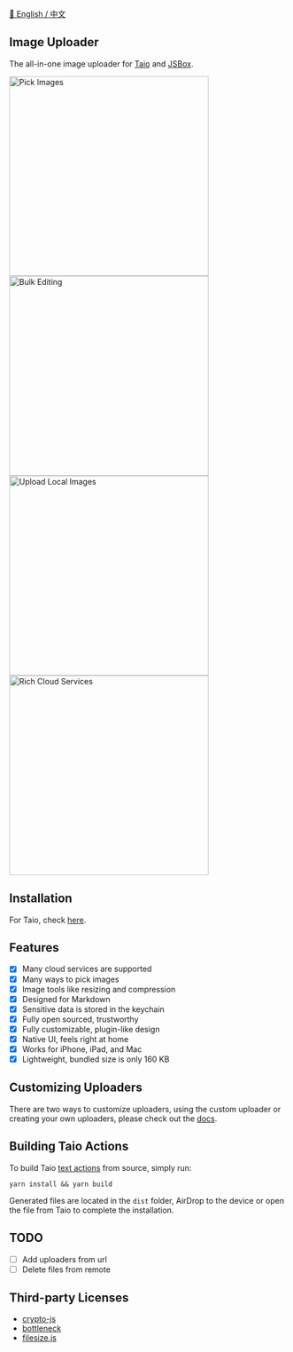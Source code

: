 [💬 English / 中文](https://github.com/cyanzhong/Image-Uploader/blob/main/README_CN.md)

## Image Uploader

The all-in-one image uploader for [Taio](https://taio.app) and [JSBox](https://docs.xteko.com/#/en/).

<img src="https://github.com/cyanzhong/Image-Uploader/raw/main/screenshots/IMG_1.PNG" width="360" alt="Pick Images"/>

<img src="https://github.com/cyanzhong/Image-Uploader/raw/main/screenshots/IMG_2.PNG" width="360" alt="Bulk Editing"/>

<img src="https://github.com/cyanzhong/Image-Uploader/raw/main/screenshots/IMG_3.PNG" width="360" alt="Upload Local Images"/>

<img src="https://github.com/cyanzhong/Image-Uploader/raw/main/screenshots/IMG_4.PNG" width="360" alt="Rich Cloud Services"/>

## Installation

For Taio, check [here](https://actions.taio.app/#/utility?id=image-uploader).

## Features

- [x] Many cloud services are supported
- [x] Many ways to pick images
- [x] Image tools like resizing and compression
- [x] Designed for Markdown
- [x] Sensitive data is stored in the keychain
- [x] Fully open sourced, trustworthy
- [x] Fully customizable, plugin-like design
- [x] Native UI, feels right at home
- [x] Works for iPhone, iPad, and Mac
- [x] Lightweight, bundled size is only 160 KB

## Customizing Uploaders

There are two ways to customize uploaders, using the custom uploader or creating your own uploaders, please check out the [docs](https://github.com/cyanzhong/Image-Uploader/blob/main/DOCS.md).

## Building Taio Actions

To build Taio [text actions](https://docs.taio.app/#/quick-start/actions) from source, simply run:

```
yarn install && yarn build
```

Generated files are located in the `dist` folder, AirDrop to the device or open the file from Taio to complete the installation.

## TODO

- [ ] Add uploaders from url
- [ ] Delete files from remote

## Third-party Licenses

- [crypto-js](https://github.com/brix/crypto-js/blob/develop/LICENSE)
- [bottleneck](https://github.com/SGrondin/bottleneck/blob/master/LICENSE)
- [filesize.js](https://github.com/avoidwork/filesize.js/blob/master/LICENSE)